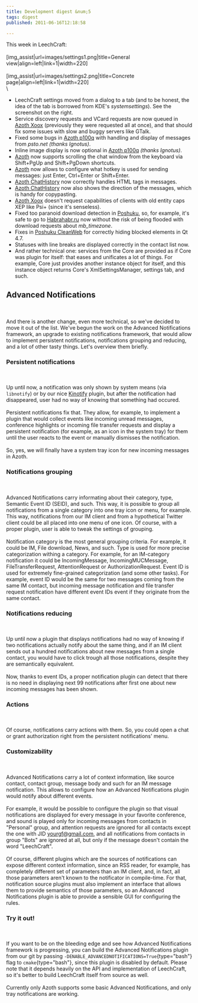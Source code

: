 ```yaml
---
title: Development digest &num;5
tags: digest
published: 2011-06-16T12:18:58

---
```


This week in LeechCraft:\
\
\[img\_assist|url=images/settings1.png|title=General
view|align=left|link=1|width=220\]\
\
\[img\_assist|url=images/settings2.png|title=Concrete
page|align=left|link=1|width=220\]\
\

-   LeechCraft settings moved from a dialog to a tab (and to be honest,
    the idea of the tab is borrowed from KDE's *systemsettings*). See
    the screenshot on the right.
-   Service discovery requests and VCard requests are now queued in
    [Azoth Xoox](/plugins-azoth-xoox) (previously they were requested
    all at once), and that should fix some issues with slow and buggy
    servers like GTalk.
-   Fixed some bugs in [Azoth p100q](/plugins-azoth-p100q) with handling
    and display of messages from *psto.net* *(thanks Ignotus)*.
-   Inline image display is now optional in [Azoth
    p100q](/plugins-azoth-p100q) *(thanks Ignotus)*.
-   [Azoth](/plugins-azoth) now supports scrolling the chat window from
    the keyboard via Shift+PgUp and Shift+PgDown shortcuts.
-   [Azoth](/plugins-azoth) now allows to configure what hotkey is used
    for sending messages: just Enter, Ctrl+Enter or Shift+Enter.
-   [Azoth ChatHistory](/plugins-azoth-chathistory) now correctly
    handles HTML tags in messages.
-   [Azoth ChatHistory](/plugins-azoth-chathistory) now also shows the
    direction of the messages, which is handy for copypasting.
-   [Azoth Xoox](/plugins-azoth-xoox) doesn't request capabilities of
    clients with old entity caps XEP like Psi+ (since it's senseless).
-   Fixed too paranoid download detection in
    [Poshuku](/plugins-poshuku), so, for example, it's safe to go to
    [Habrahabr.ru](http://habrahabr.ru) now without the risk of being
    flooded with download requests about *mb\_timezone*.
-   Fixes in [Poshuku CleanWeb](/plugins-poshuku-cleanweb) for correctly
    hiding blocked elements in Qt 4.7.
-   Statuses with line breaks are displayed correctly in the contact
    list now.
-   And rather technical one: services from the Core are provided as if
    Core was plugin for itself: that eases and unificates a lot
    of things. For example, Core just provides another instance object
    for itself, and this instance object returns Core's
    XmlSettingsManager, settings tab, and such.

Advanced Notifications
----------------------

\
\
And there is another change, even more technical, so we've decided to
move it out of the list. We've begun the work on the Advanced
Notifications framework, an upgrade to existing notifications framework,
that would allow to implement persistent notifications, notifications
grouping and reducing, and a lot of other tasty things. Let's overview
them briefly.

### Persistent notifications

\
\
Up until now, a notification was only shown by system means (via
`libnotify`) or by our nice [Kinotify](/plugins-kinotify) plugin, but
after the notification had disappeared, user had no way of knowing that
something had occured.\
\
Persistent notifications fix that. They allow, for example, to implement
a plugin that would collect events like incoming unread messages,
conference highlights or incoming file transfer requests and display a
persistent notification (for example, as an icon in the system tray) for
them until the user reacts to the event or manually dismisses the
notification.\
\
So, yes, we will finally have a system tray icon for new incoming
messages in Azoth.

### Notifications grouping

\
\
Advanced Notifications carry informating about their category, type,
Semantic Event ID (SEID), and such. This way, it is possible to group
all notifications from a single category into one tray icon or menu, for
example. This way, notifications from our IM client and from a
hypothetical Twitter client could be all placed into one menu of one
icon. Of course, with a proper plugin, user is able to tweak the
settings of grouping.\
\
Notification category is the most general grouping criteria. For
example, it could be IM, File download, News, and such. Type is used for
more precise categorization withing a category. For example, for an
IM-category notification it could be IncomingMessage,
IncomingMUCMessage, FileTransferRequest, AttentionRequest or
AuthorizationRequest. Event ID is used for extremely fine-grained
categorization (and some other tasks). For example, event ID would be
the same for two messages coming from the same IM contact, but incoming
message notification and file transfer request notification have
different event IDs event if they originate from the same contact.

### Notifications reducing

\
\
Up until now a plugin that displays notifications had no way of knowing
if two notifications actually notify about the same thing, and if an IM
client sends out a hundred notifications about new messages from a
single contact, you would have to click trough all those notifications,
despite they are semantically equivalent.\
\
Now, thanks to event IDs, a proper notification plugin can detect that
there is no need in displaying next 99 notifications after first one
about new incoming messages has been shown.

### Actions

\
\
Of course, notifications carry actions with them. So, you could open a
chat or grant authorization right from the persistent notifications'
menu.

### Customizability

\
\
Advanced Notifications carry a lot of context information, like source
contact, contact group, message body and such for an IM message
notification. This allows to configure how an Advanced Notifications
plugin would notify about different events.\
\
For example, it would be possible to configure the plugin so that visual
notifications are displayed for every message in your favorite
conference, and sound is played only for incoming messages from contacts
in "Personal" group, and attention requests are ignored for all contacts
except the one with JID yourgf@gmail.com, and all notifications from
contacts in group "Bots" are ignored at all, but only if the message
doesn't contain the word "LeechCraft".\
\
Of course, different plugins which are the sources of notifications can
expose different context information, since an RSS reader, for example,
has completely different set of parameters than an IM client, and, in
fact, all those parameters aren't known to the notificator in
compile-time. For that, notification source plugins must also implement
an interface that allows them to provide semantics of those parameters,
so an Advanced Notifications plugin is able to provide a sensible GUI
for configuring the rules.

### Try it out!

\
\
If you want to be on the bleeding edge and see how Advanced
Notifications framework is progressing, you can build the Advanced
Notifications plugin from our git by passing
`-DENABLE_ADVANCEDNOTIFICATIONS=True`{type="bash"} flag to
`cmake`{type="bash"}, since this plugin is disabled by default. Please
note that it depends heavily on the API and implementation of
LeechCraft, so it's better to build LeechCraft itself from source as
well.\
\
Currently only Azoth supports some basic Advanced Notifications, and
only tray notifications are working.